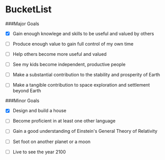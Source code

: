 # BucketList

###Major Goals

- [X] Gain enough knowlege and skills to be useful and valued by others
- [ ] Produce enough value to gain full control of my own time
- [ ] Help others become more useful and valued
- [ ] See my kids become independent, productive people
- [ ] Make a substantial contribution to the stability and prosperity of Earth
- [ ] Make a tangible contribution to space exploration and settlement beyond Earth


###Minor Goals

- [X] Design and build a house
- [ ] Become proficient in at least one other language
- [ ] Gain a good understanding of Einstein's General Theory of Relativity
- [ ] Set foot on another planet or a moon
- [ ] Live to see the year 2100

